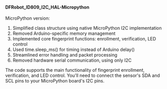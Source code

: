 #### DFRobot_ID809_I2C_HAL-Micropython

MicroPython version:

1. Simplified class structure using native MicroPython I2C implementation
2. Removed Arduino-specific memory management 
3. Implemented core fingerprint functions: enrollment, verification, LED control
4. Used time.sleep_ms() for timing instead of Arduino delay()
5. Streamlined error handling and packet processing
6. Removed hardware serial communication, using only I2C

The code supports the main functionality of fingerprint enrollment, verification, and LED control. You'll need to connect the sensor's SDA and SCL pins to your MicroPython board's I2C pins.

